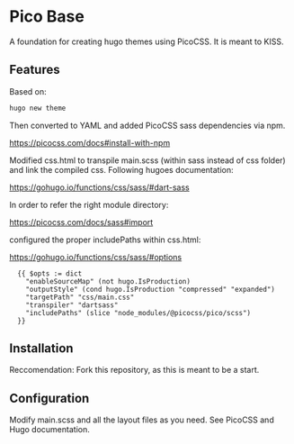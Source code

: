 # Pico Base
A foundation for creating hugo themes using PicoCSS. It is meant to KISS.

## Features
Based on:
```bash
hugo new theme
```
Then converted to YAML and added PicoCSS sass dependencies via npm.

https://picocss.com/docs#install-with-npm

Modified css.html to transpile main.scss (within sass instead of css folder) and link the compiled css. Following hugoes documentation:

https://gohugo.io/functions/css/sass/#dart-sass

In order to refer the right module directory:

https://picocss.com/docs/sass#import

configured the proper includePaths within css.html:

https://gohugo.io/functions/css/sass/#options

```go-html-template
  {{ $opts := dict
    "enableSourceMap" (not hugo.IsProduction)
    "outputStyle" (cond hugo.IsProduction "compressed" "expanded")
    "targetPath" "css/main.css"
    "transpiler" "dartsass"
    "includePaths" (slice "node_modules/@picocss/pico/scss")
  }}
```

## Installation
Reccomendation: Fork this repository, as this is meant to be a start.

## Configuration
Modify main.scss and all the layout files as you need. See PicoCSS and Hugo documentation.
